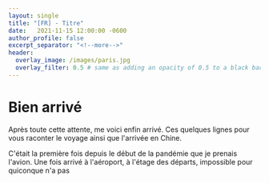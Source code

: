 ```yaml
---
layout: single
title: "[FR] - Titre"
date:   2021-11-15 12:00:00 -0600
author_profile: false
excerpt_separator: "<!--more-->"
header:
  overlay_image: /images/paris.jpg
  overlay_filter: 0.5 # same as adding an opacity of 0.5 to a black background
---
```


# Bien arrivé

<!--more-->

Après toute cette attente, me voici enfin arrivé. Ces quelques lignes pour vous raconter le voyage ainsi que l'arrivée en Chine.

C'était la première fois depuis le début de la pandémie que je prenais l'avion. Une fois arrivé à l'aéroport, à l'étage des départs, impossible pour quiconque n'a pas
